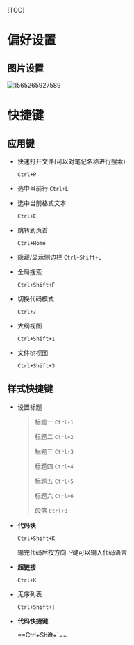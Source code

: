 [TOC]



# 偏好设置

## 图片设置

![1565265927589](D:\note\.img\1565265927589.png)

# 快捷键

## 应用键

- 快速打开文件(可以对笔记名称进行搜索)

  `Ctrl+P`

- 选中当前行
  `Ctrl+L`

- 选中当前格式文本
  
  `Ctrl+E`
  
- 跳转到页首

  `Ctrl+Home`

- 隐藏/显示侧边栏
  `Ctrl+Shift+L`

- 全局搜索

  `Ctrl+Shift+F`

- 切换代码模式

  `Ctrl+/`

- 大纲视图

  `Ctrl+Shift+1`

- 文件树视图

  `Ctrl+Shift+3`

## 样式快捷键

- 设置标题

  > 标题一 `Ctrl+1`
  >
  > 标题二 `Ctrl+2`
  >
  > 标题三 `Ctrl+3`
  >
  > 标题四 `Ctrl+4`
  >
  > 标题五 `Ctrl+5`
  >
  > 标题六 `Ctrl+6`
  >
  > 段落     `Ctrl+0`

- **代码块**

  `Ctrl+Shift+K`

  输完代码后按方向下键可以输入代码语言

- **超链接**

  `Ctrl+K`

- 无序列表

  `Ctrl+Shift+]`
  
- **代码快捷键**

  ==Ctrl+Shift+`==

